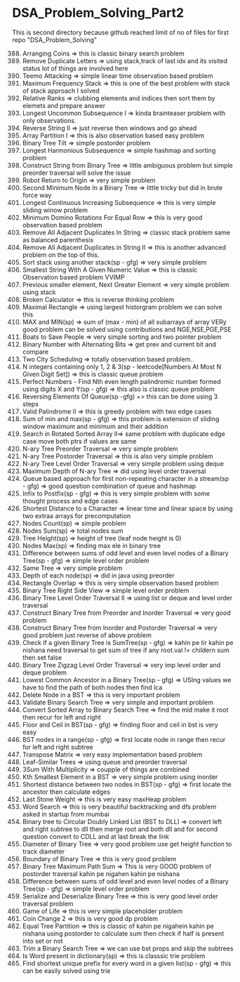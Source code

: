 # DSA_Problem_Solving_Part2
This is second directory because github reached limit of no of files for first repo "DSA_Problem_Solving"

388. Arranging Coins => this is classic binary search problem
389. Remove Duplicate Letters => using stack,track of last idx and its visited status lot of things are involved here
390. Teemo Attacking => simple linear time observation based problem
391. Maximum Frequency Stack => this is one of the best problem with stack of stack approach I solved
392. Relative Ranks => clubbing elements and indices then sort them by elemets and prepare answer
393. Longest Uncommon Subsequence I => kinda brainteaser problem with only observations.
394. Reverse String II => just reverse then windows and go ahead
395. Array Partition I => this is also observation based easy problem
396. Binary Tree Tilt => simple postorder problem
397. Longest Harmonious Subsequence => simple hashmap and sorting problem
398. Construct String from Binary Tree => little ambiguous problem but simple preorder traversal will solve the issue
399. Robot Return to Origin => very simple problem 
400. Second Minimum Node In a Binary Tree => little tricky but did in brute force way
401. Longest Continuous Increasing Subsequence => this is very simple sliding winow problem
402. Minimum Domino Rotations For Equal Row => this is very good observation based problem
403. Remove All Adjacent Duplicates In String => classic stack problem same as balanced parenthesis
404. Remove All Adjacent Duplicates in String II => this is another advanced problem on the top of this.
405. Sort stack using another stack(sp - gfg) => very simple problem
406. Smallest String With A Given Numeric Value => this is classic Observation based problem VVIMP
407. Previous smaller element, Next Greater Element => very simple problem using stack
408. Broken Calculator => this is reverse thinking problem 
409. Maximal Rectangle => using largest historgram problem we can solve this
410. MAX and MIN(sp) => sum of (max - min) of all subarrays of array VERy good problem can be solved using contributions and NGE,NSE,PGE,PSE
411. Boats to Save People => very simple sorting and two pointer problem
412. Binary Number with Alternating Bits => get prev and current bit and compare
413. Two City Scheduling => totally observation based problem..
414. N integers containing only 1, 2 & 3(sp - leetcode[Numbers At Most N Given Digit Set]) => this is classic queue problem
415. Perfect Numbers - Find Nth even length palindromic number formed using digits X and Y(sp - gfg) => this also is classic queue problem
416. Reversing Elements Of Queue(sp -gfg) +> this can be done using 3 steps
417. Valid Palindrome II => this is greedy problem with two edge cases
418. Sum of min and max(sp - gfg) => this problem is extension of sliding window maximum and minimum and their addition
419. Search in Rotated Sorted Array II=> same problem with duplicate edge case move both ptrs if values are same
420. N-ary Tree Preorder Traversal => very simple problem
421. N-ary Tree Postorder Traversal => this is also very simple problem
422. N-ary Tree Level Order Traversal => very simple problem using deque
423. Maximum Depth of N-ary Tree => did using level order traversal
424. Queue based approach for first non-repeating character in a stream(sp - gfg) => good question combination of queue and hashmap
425. Infix to Postfix(sp - gfg) => this is very simple problem with some thought process and edge cases
426. Shortest Distance to a Character => linear time and linear space by using two extraa arrays for precomputation
427. Nodes Count(sp) => simple problem
428. Nodes Sum(sp) => total nodes sum
429. Tree Height(sp) => height of tree (leaf node height is 0)
430. Nodes Max(sp) => finding max ele in binary tree
431. Difference between sums of odd level and even level nodes of a Binary Tree(sp - gfg) => simple level order problem
432. Same Tree => very simple problem
433. Depth of each node(sp) => did in java using preorder
434. Rectangle Overlap => this is very simple observation based problem
435.  Binary Tree Right Side View => simple level order problem 
436.  Binary Tree Level Order Traversal II => using list or deque and level order traversal
437. Construct Binary Tree from Preorder and Inorder Traversal => very good problem
438. Construct Binary Tree from Inorder and Postorder Traversal => very good problem just reverse of above problem
439. Check if a given Binary Tree is SumTree(sp - gfg) => kahin pe tir kahin pe nishana need traversal to get sum of tree if any root.val != childern sum then set false
440. Binary Tree Zigzag Level Order Traversal => very imp level order and deque problem
441. Lowest Common Ancestor in a Binary Tree(sp - gfg) => USIng values we have to find the path of both nodes then find lca
442. Delete Node in a BST => this is very important problem
443. Validate Binary Search Tree => very simple and important problem
444. Convert Sorted Array to Binary Search Tree => find the mid make it root then recur for left and right
445. Floor and Ceil in BST(sp - gfg) => finding floor and ceil in bst is very easy
446. BST nodes in a range(sp - gfg) => first locate node in range then recur for left and right subtree
447. Transpose Matrix => very easy implementation based problem
448. Leaf-Similar Trees => using queue and preorder traversal
449. 3Sum With Multiplicity => coupple of things are combined
450. Kth Smallest Element in a BST => very simple problem using inorder
451. Shortest distance between two nodes in BST(sp - gfg) => first locate the ancestor then calculate edges
452. Last Stone Weight => this is very easy maxHeap problem
453. Word Search => this is very beautiful backtracking and dfs problem asked in startup from mumbai
454. Binary tree to Circular Doubly Linked List (BST to DLL) => convert left and right subtree to dll then merge root and both dll and for second question convert to CDLL and at last break the link
455. Diameter of Binary Tree => very good problem use get height function to track diameter
456. Boundary of Binary Tree => this is very good problem
457. Binary Tree Maximum Path Sum => This is very GOOD problem of postorder traversal kahin pe nigahen kahin pe nishana
458. Difference between sums of odd level and even level nodes of a Binary Tree(sp - gfg) => simple level order problem
459. Serialize and Deserialize Binary Tree => this is very good level order traversal problem
460. Game of Life => this is very simple placeholder problem
461. Coin Change 2 => this is very good dp problem
462. Equal Tree Partition => this is classic of kahin pe nigahein kahin pe nishana using postorder to calculate sum then check if half is present into set or not
463. Trim a Binary Search Tree => we can use bst props and skip the subtrees
464. Is Word present in dictionary(sp) => this is classsic trie problem
465. Find shortest unique prefix for every word in a given list(sp - gfg) => this can be easily solved using trie






